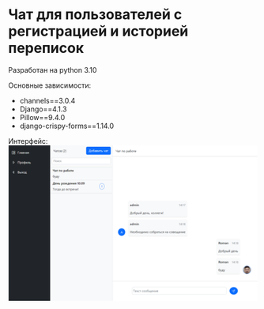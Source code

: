 # Чат для пользователей с регистрацией и историей переписок 

Разработан на python 3.10

Основные зависимости:
* channels==3.0.4
* Django==4.1.3
* Pillow==9.4.0
* django-crispy-forms==1.14.0


Интерфейс:
![Image alt](https://github.com/Povarenskiy/django_chatroom/blob/main/interface.png)



